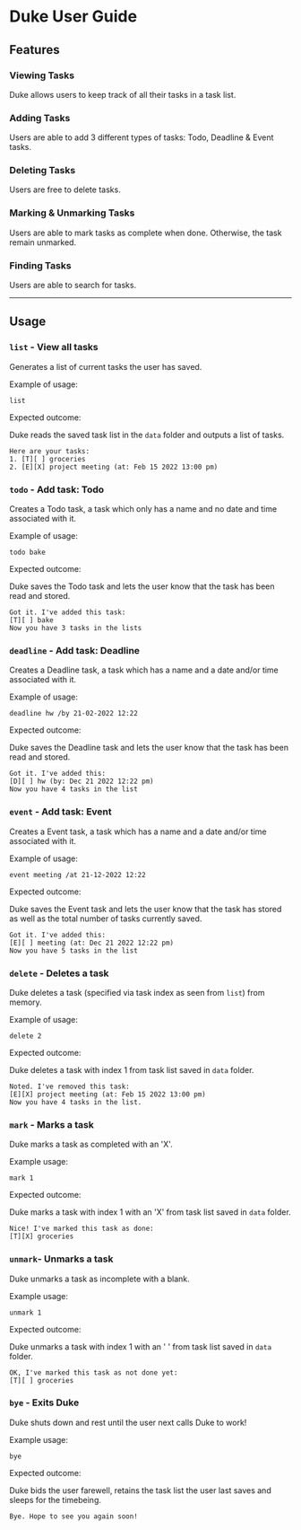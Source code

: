# Duke User Guide

## Features

### Viewing Tasks
Duke allows users to keep track of all their tasks in a task list.

### Adding Tasks
Users are able to add 3 different types of tasks: Todo, Deadline & Event tasks.

### Deleting Tasks
Users are free to delete tasks.

### Marking & Unmarking Tasks
Users are able to mark tasks as complete when done. Otherwise, the task remain unmarked.

### Finding Tasks
Users are able to search for tasks.



---

## Usage

### `list` - View all tasks

Generates a list of current tasks the user has saved.

Example of usage:

`list`

Expected outcome:

Duke reads the saved task list in the `data` folder and outputs a list of tasks.

```
Here are your tasks:
1. [T][ ] groceries
2. [E][X] project meeting (at: Feb 15 2022 13:00 pm)
```


### `todo` - Add task: Todo

Creates a Todo task, a task which only has a name and no date and time associated with it.

Example of usage:

`todo bake`

Expected outcome:

Duke saves the Todo task and lets the user know that the task has been read and stored.

```
Got it. I've added this task:
[T][ ] bake
Now you have 3 tasks in the lists
```


### `deadline` - Add task: Deadline

Creates a Deadline task, a task which has a name and a date and/or time associated with it.

Example of usage:

`deadline hw /by 21-02-2022 12:22`

Expected outcome:

Duke saves the Deadline task and lets the user know that the task has been read and stored.

```
Got it. I've added this:
[D][ ] hw (by: Dec 21 2022 12:22 pm)
Now you have 4 tasks in the list
```


### `event` - Add task: Event

Creates a Event task, a task which has a name and a date and/or time associated with it.

Example of usage:

`event meeting /at 21-12-2022 12:22`

Expected outcome:

Duke saves the Event task and lets the user know that the task has stored as well as the total number of tasks currently saved.

```
Got it. I've added this:
[E][ ] meeting (at: Dec 21 2022 12:22 pm)
Now you have 5 tasks in the list
```


### `delete` - Deletes a task

Duke deletes a task (specified via task index as seen from `list`) from memory.

Example of usage:

`delete 2`

Expected outcome:

Duke deletes a task with index 1 from task list saved in `data` folder.

```
Noted. I've removed this task:
[E][X] project meeting (at: Feb 15 2022 13:00 pm)
Now you have 4 tasks in the list.
```


### `mark` - Marks a task

Duke marks a task as completed with an 'X'.

Example usage:

`mark 1`

Expected outcome:

Duke marks a task with index 1 with an 'X' from task list saved in `data` folder.

```
Nice! I've marked this task as done:
[T][X] groceries
```


### `unmark`- Unmarks a task

Duke unmarks a task as incomplete with a blank.

Example usage:

`unmark 1`

Expected outcome:

Duke unmarks a task with index 1 with an ' ' from task list saved in `data` folder.

```
OK, I've marked this task as not done yet:
[T][ ] groceries
```


### `bye` - Exits Duke

Duke shuts down and rest until the user next calls Duke to work!

Example usage:

`bye`

Expected outcome:

Duke bids the user farewell, retains the task list the user last saves and sleeps for the timebeing.

```
Bye. Hope to see you again soon!
```

